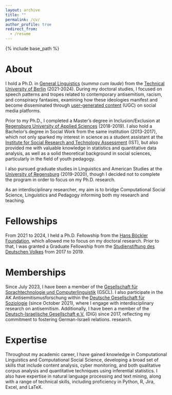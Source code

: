 ```yaml
---
layout: archive
title: ""
permalink: /cv/
author_profile: true
redirect_from:
  - /resume
---
```


{% include base_path %}

About
======
I hold a Ph.D. in [General Linguistics](https://www.tu.berlin/linguistik) (_summa cum laude_) from the [Technical University of Berlin](https://www.tu.berlin/) (2021-2024). During my doctoral studies, I focused on speech patterns and tropes related to contemporary antisemitism, racism, and conspiracy fantasies, examining how these ideologies manifest and become disseminated through [user-generated content](https://en.wikipedia.org/wiki/User-generated_content) (UGC) on social media platforms.

Prior to my Ph.D., I completed a Master’s degree in Inclusion/Exclusion at [Regensburg University of Applied Sciences](https://www.oth-regensburg.de/en/) (2018-2019). I also hold a Bachelor’s degree in Social Work from the same institution (2013-2017), which not only sparked my interest in science as a student assistant at the [Institute for Social Research and Technology Assessment](https://rcai.de/en/category/ist/) (IST), but also provided me with valuable knowledge in statistics and quantitative data analysis, as well as a solid theoretical background in social sciences, particularly in the field of youth pedagogy.

I also pursued graduate studies in Linguistics and American Studies at the [University of Regensburg](https://www.uni-regensburg.de/en) (2019-2020), though I decided not to complete the program in order to focus on my Ph.D. research.

As an interdisciplinary researcher, my aim is to bridge Computational Social Science, Linguistics and Pedagogy informing both my research and teaching.

  
Fellowships
======
From 2021 to 2024, I held a Ph.D. Fellowship from the [Hans Böckler Foundation](https://www.boeckler.de/), which allowed me to focus on my doctoral research. Prior to that, I was granted a Graduate Fellowship from the [Studienstiftung des Deutschen Volkes](https://www.studienstiftung.de/en) from 2017 to 2019. 


Memberships
======
Since July 2023, I have been a member of the [Gesellschaft für Sprachtechnologie und Computerlinguistik](https://www.gscl.org/) (GSCL).
I also participate in the AK Antisemitismusforschung within the [Deutsche Gesellschaft für Soziologie](https://soziologie.de/sektionen/arbeitskreise-und-arbeitsgruppen) (since October 2021), where I engage with interdisciplinary research on antisemitism. Additionally, I have been a member of the [Deutsch-Israelische Gesellschaft e.V.](https://www.deutsch-israelische-gesellschaft.de/) (DIG) since 2017, reflecting my commitment to fostering German-Israeli relations.
research. 

Expertise
======
Throughout my academic career, I have gained knowledge in Computational Linguistics and Computational Social Science, developing a broad set of skills that include content analysis, cyber monitoring, and both qualitative corpus analysis and quantitative techniques using inferential statistics. I also have expertise in natural language processing and text mining, along with a range of technical skills, including proficiency in Python, R, Jira, Excel, and LaTeX.

